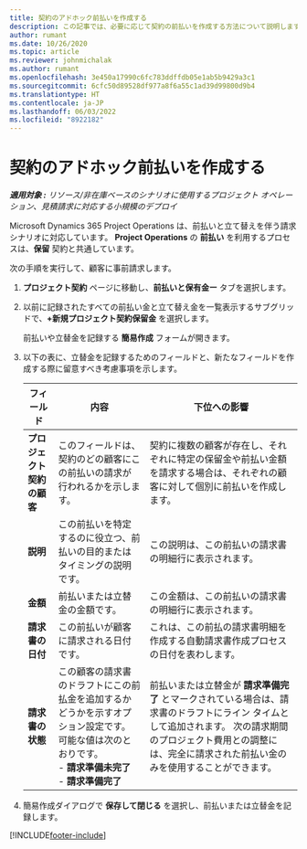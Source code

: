 ```yaml
---
title: 契約のアドホック前払いを作成する
description: この記事では、必要に応じて契約の前払いを作成する方法について説明します。
author: rumant
ms.date: 10/26/2020
ms.topic: article
ms.reviewer: johnmichalak
ms.author: rumant
ms.openlocfilehash: 3e450a17990c6fc783ddffdb05e1ab5b9429a3c1
ms.sourcegitcommit: 6cfc50d89528df977a8f6a55c1ad39d99800d9b4
ms.translationtype: HT
ms.contentlocale: ja-JP
ms.lasthandoff: 06/03/2022
ms.locfileid: "8922182"
---
```

# <a name="creating-an-ad-hoc-advance-on-a-contract"></a>契約のアドホック前払いを作成する

_**適用対象 :** リソース/非在庫ベースのシナリオに使用するプロジェクト オペレーション、見積請求に対応する小規模のデプロイ_

Microsoft Dynamics 365 Project Operations は、前払いと立て替えを伴う請求シナリオに対応しています。 **Project Operations** の **前払い** を利用するプロセスは、**保留** 契約と共通しています。 

次の手順を実行して、顧客に事前請求します。

1. **プロジェクト契約** ページに移動し、**前払いと保有金ー** タブを選択します。
2. 以前に記録されたすべての前払い金と立て替え金を一覧表示するサブグリッドで、**+新規プロジェクト契約保留金** を選択します。 

    前払いや立替金を記録する **簡易作成** フォームが開きます。
    
3. 以下の表に、立替金を記録するためのフィールドと、新たなフィールドを作成する際に留意すべき考慮事項を示します。

    | フィールド | 内容 | 下位への影響 |
    | --- | --- | --- |
    | **プロジェクト契約の顧客** | このフィールドは、契約のどの顧客にこの前払いの請求が行われるかを示します。 | 契約に複数の顧客が存在し、それぞれに特定の保留金や前払い金額を請求する場合は、それぞれの顧客に対して個別に前払いを作成します。 |
    | **説明** | この前払いを特定するのに役立つ、前払いの目的またはタイミングの説明です。 | この説明は、この前払いの請求書の明細行に表示されます。 |
    | **金額** | 前払いまたは立替金の金額です。 | この金額は、この前払いの請求書の明細行に表示されます。 |
    | **請求書の日付** | この前払いが顧客に請求される日付です。 | これは、この前払の請求書明細を作成する自動請求書作成プロセスの日付を表わします。 |
    | **請求書の状態** | この顧客の請求書のドラフトにこの前払金を追加するかどうかを示すオプション設定です。 可能な値は次のとおりです。</br>- **請求準備未完了**</br>- **請求準備完了** | 前払いまたは立替金が **請求準備完了** とマークされている場合は、請求書のドラフトにライン タイムとして追加されます。 次の請求期間のプロジェクト費用との調整には、完全に請求された前払い金のみを使用することができます。 |

4. 簡易作成ダイアログで **保存して閉じる** を選択し、前払いまたは立替金を記録します。


[!INCLUDE[footer-include](../../includes/footer-banner.md)]
